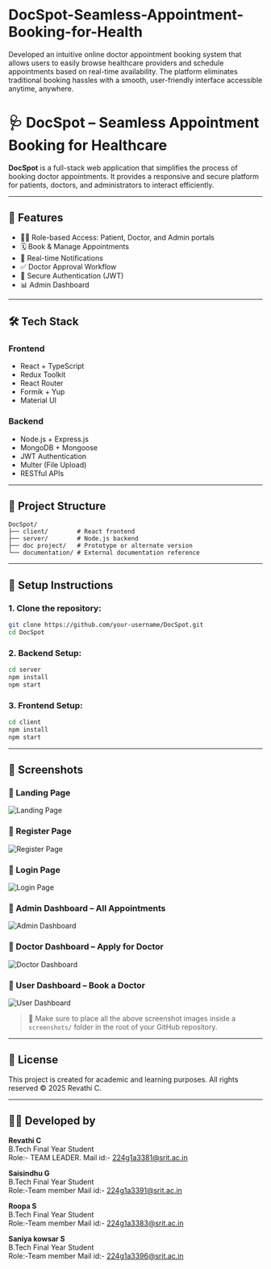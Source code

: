 # DocSpot-Seamless-Appointment-Booking-for-Health
Developed an intuitive online doctor appointment booking system that allows users to easily browse healthcare providers and schedule appointments based on real-time availability. The platform eliminates traditional booking hassles with a smooth, user-friendly interface accessible anytime, anywhere.         

# 🩺 DocSpot – Seamless Appointment Booking for Healthcare

**DocSpot** is a full-stack web application that simplifies the process of booking doctor appointments. It provides a responsive and secure platform for patients, doctors, and administrators to interact efficiently.

---

## 🚀 Features

- 🧑‍⚕️ Role-based Access: Patient, Doctor, and Admin portals
- 🗓️ Book & Manage Appointments
- 📢 Real-time Notifications
- ✅ Doctor Approval Workflow
- 🔐 Secure Authentication (JWT)
- 📊 Admin Dashboard

---

## 🛠 Tech Stack

### Frontend
- React + TypeScript
- Redux Toolkit
- React Router
- Formik + Yup
- Material UI

### Backend
- Node.js + Express.js
- MongoDB + Mongoose
- JWT Authentication
- Multer (File Upload)
- RESTful APIs

---

## 📁 Project Structure

```
DocSpot/
├── client/        # React frontend
├── server/        # Node.js backend
├── doc project/   # Prototype or alternate version
└── documentation/ # External documentation reference
```

---

## 🔧 Setup Instructions

### 1. Clone the repository:
```bash
git clone https://github.com/your-username/DocSpot.git
cd DocSpot
```

### 2. Backend Setup:
```bash
cd server
npm install
npm start
```

### 3. Frontend Setup:
```bash
cd client
npm install
npm start
```

---

## 📸 Screenshots

### 🔹 Landing Page
![Landing Page](./screenshots/landing-page.png)

### 🔹 Register Page
![Register Page](./screenshots/register-page.png)

### 🔹 Login Page
![Login Page](./screenshots/login-page.png)

### 🔹 Admin Dashboard – All Appointments
![Admin Dashboard](./screenshots/admin-dashboard.png)

### 🔹 Doctor Dashboard – Apply for Doctor
![Doctor Dashboard](./screenshots/doctor-dashboard.png)

### 🔹 User Dashboard – Book a Doctor
![User Dashboard](./screenshots/user-dashboard.png)

> 📁 Make sure to place all the above screenshot images inside a `screenshots/` folder in the root of your GitHub repository.

---

## 📃 License

This project is created for academic and learning purposes. All rights reserved © 2025 Revathi C.

---

## 🙋‍♀️ Developed by

**Revathi C**  
B.Tech Final Year Student  
Role:- TEAM LEADER. 
Mail id:- 224g1a3381@srit.ac.in

**Saisindhu G**  
B.Tech Final Year Student  
Role:-Team member 
Mail id:- 224g1a3391@srit.ac.in

**Roopa S**  
B.Tech Final Year Student  
Role:-Team member 
Mail id:- 224g1a3383@srit.ac.in

**Saniya kowsar S**  
B.Tech Final Year Student  
Role:-Team member 
Mail id:- 224g1a3396@srit.ac.in





